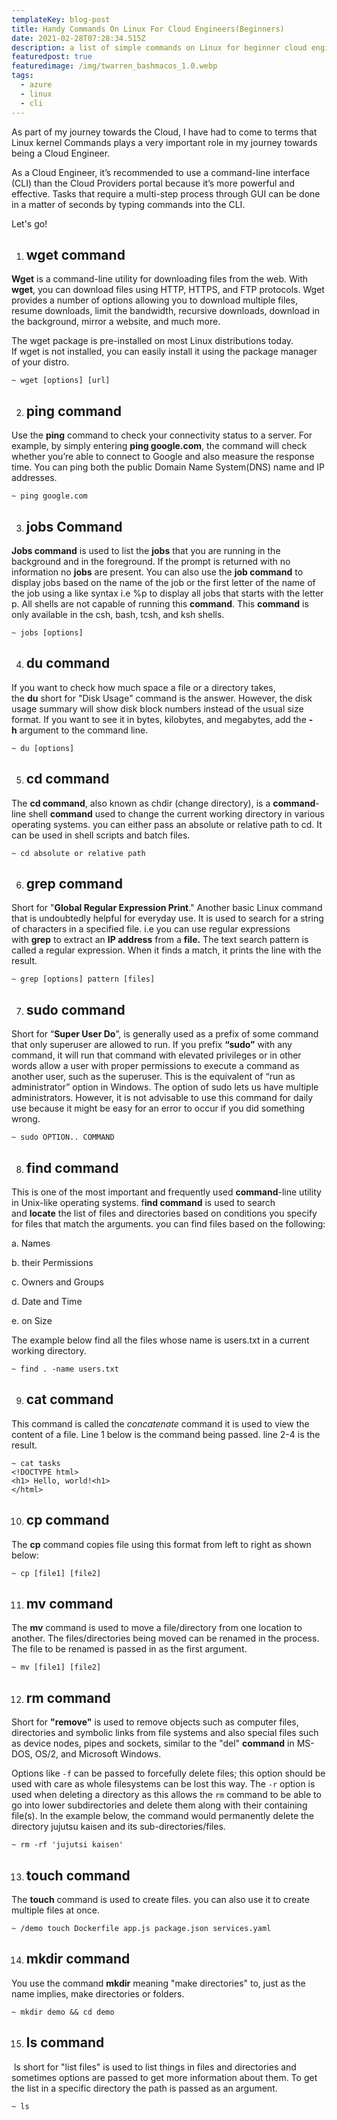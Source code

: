 ```yaml
---
templateKey: blog-post
title: Handy Commands On Linux For Cloud Engineers(Beginners)
date: 2021-02-28T07:28:34.515Z
description: a list of simple commands on Linux for beginner cloud engineers.
featuredpost: true
featuredimage: /img/twarren_bashmacos_1.0.webp
tags:
  - azure
  - linux
  - cli
---
```

As part of my journey towards the Cloud, I have had to come to terms that Linux kernel Commands plays a very important role in my journey towards being a Cloud Engineer.

As a Cloud Engineer, it’s recommended to use a command-line interface (CLI) than the Cloud Providers portal because it’s more powerful and effective. Tasks that require a multi-step process through GUI can be done in a matter of seconds by typing commands into the CLI.

Let's go!

1. ## **wget command**

**Wget** is a command-line utility for downloading files from the web. With **wget**, you can download files using HTTP, HTTPS, and FTP protocols. Wget provides a number of options allowing you to download multiple files, resume downloads, limit the bandwidth, recursive downloads, download in the background, mirror a website, and much more. 

The wget package is pre-installed on most Linux distributions today. If wget is not installed, you can easily install it using the package manager of your distro.

```
~ wget [options] [url]
```

2. ## **ping command**

Use the **ping** command to check your connectivity status to a server. For example, by simply entering **ping google.com**, the command will check whether you’re able to connect to Google and also measure the response time. You can ping both the public Domain Name System(DNS) name and IP addresses.

```
~ ping google.com
```

3. ## **jobs Command** 

**Jobs command** is used to list the **jobs** that you are running in the background and in the foreground. If the prompt is returned with no information no **jobs** are present. You can also use the **job command** to display jobs based on the name of the job or the first letter of the name of the job using a like syntax i.e %p to display all jobs that starts with the letter p. All shells are not capable of running this **command**. This **command** is only available in the csh, bash, tcsh, and ksh shells.

```
~ jobs [options]
```

4. ## **du command**

If you want to check how much space a file or a directory takes, the **du** short for "Disk Usage" command is the answer. However, the disk usage summary will show disk block numbers instead of the usual size format. If you want to see it in bytes, kilobytes, and megabytes, add the **\-h** argument to the command line.

```
~ du [options]
```

5. ## **cd command**

The **cd command**, also known as chdir (change directory), is a **command**-line shell **command** used to change the current working directory in various operating systems. you can either pass an absolute or relative path to cd. It can be used in shell scripts and batch files.

```
~ cd absolute or relative path
```

6. ## **grep command**

Short for "**Global Regular Expression Print**." Another basic Linux command that is undoubtedly helpful for everyday use. It is used to search for a string of characters in a specified file. i.e you can use regular expressions with **grep** to extract an **IP address** from a **file.** The text search pattern is called a regular expression. When it finds a match, it prints the line with the result.

```
~ grep [options] pattern [files]
```

7. ## **sudo command**

Short for “**Super User Do**”,  is generally used as a prefix of some command that only superuser are allowed to run. If you prefix **“sudo”** with any command, it will run that command with elevated privileges or in other words allow a user with proper permissions to execute a command as another user, such as the superuser. This is the equivalent of “run as administrator” option in Windows. The option of sudo lets us have multiple administrators. However, it is not advisable to use this command for daily use because it might be easy for an error to occur if you did something wrong.

```
~ sudo OPTION.. COMMAND
```

8. ## **find command**

This is one of the most important and frequently used **command**-line utility in Unix-like operating systems. f**ind command** is used to search and **locate** the list of files and directories based on conditions you specify for files that match the arguments. you can find files based on the following:

   a. Names

   b. their Permissions

   c. Owners and Groups

   d. Date and Time

   e. on Size

 The example below find all the files whose name is users.txt in a current working   directory.

```
~ find . -name users.txt
```

9. ## **cat command**

This command is called the *concatenate* command it is used to view the content of a file. Line 1 below is the command being passed. line 2-4 is the result.

```
~ cat tasks
<!DOCTYPE html>
<h1> Hello, world!<h1>
</html>
```

10. ## **cp command**

The **cp** command copies file using this format from left to right as shown below:

```
~ cp [file1] [file2]
```

11. ## **mv command**

The **mv** command is used to move a file/directory from one location to another. The files/directories being moved can be renamed in the process. The file to be renamed is passed in as the first argument.

```
~ mv [file1] [file2]
```

12. ## **rm command**

Short for **"remove"** is used to remove objects such as computer files, directories and symbolic links from file systems and also special files such as device nodes, pipes and sockets, similar to the "del" **command** in MS-DOS, OS/2, and Microsoft Windows.

Options like `-f` can be passed to forcefully delete files; this option should be used with care as whole filesystems can be lost this way. The `-r` option is used when deleting a directory as this allows the `rm` command to be able to go into lower subdirectories and delete them along with their containing file(s). In the example below, the command would permanently delete the directory jujutsu kaisen and its sub-directories/files.

```
~ rm -rf 'jujutsi kaisen'
```

13. ## **touch command**

The **touch** command is used to create files. you can also use it to create multiple files at once.

```
~ /demo touch Dockerfile app.js package.json services.yaml
```

14. ## **mkdir command**

You use the command **mkdir** meaning "make directories" to, just as the name implies, make directories or folders.

```
~ mkdir demo && cd demo
```

15. ## **ls command**

 ls short for "list files" is used to list things in files and directories and sometimes options are passed to get more information about them. To get the list in a specific directory the path is passed as an argument.

```
~ ls
```